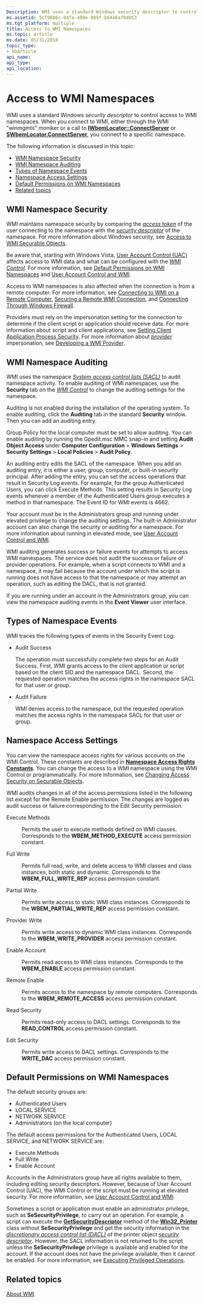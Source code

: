 ```yaml
---
Description: WMI uses a standard Windows security descriptor to control access to WMI namespaces.
ms.assetid: 5cf9886c-04fa-480e-889f-b64a6a70d053
ms.tgt_platform: multiple
title: Access to WMI Namespaces
ms.topic: article
ms.date: 05/31/2018
topic_type: 
- kbArticle
api_name: 
api_type: 
api_location: 
---
```


# Access to WMI Namespaces

WMI uses a standard Windows *security descriptor* to control access to WMI namespaces. When you connect to WMI, either through the WMI "winmgmts" moniker or a call to [**IWbemLocator::ConnectServer**](/windows/desktop/api/Wbemcli/nf-wbemcli-iwbemlocator-connectserver) or [**SWbemLocator.ConnectServer**](swbemlocator-connectserver.md), you connect to a specific namespace.

The following information is discussed in this topic:

-   [WMI Namespace Security](#wmi-namespace-security)
-   [WMI Namespace Auditing](#wmi-namespace-auditing)
-   [Types of Namespace Events](#types-of-namespace-events)
-   [Namespace Access Settings](#namespace-access-settings)
-   [Default Permissions on WMI Namespaces](#default-permissions-on-wmi-namespaces)
-   [Related topics](#related-topics)

## WMI Namespace Security

WMI maintains namespace security by comparing the [*access token*](/windows/desktop/SecGloss/a-gly) of the user connecting to the namespace with the [*security descriptor*](/windows/desktop/SecGloss/s-gly) of the namespace. For more information about Windows security, see [Access to WMI Securable Objects](access-to-wmi-securable-objects.md).

Be aware that, starting with Windows Vista, [User Account Control (UAC)](https://www.microsoft.com/technet/windowsvista/security/uac.mspx) affects access to WMI data and what can be configured with the [*WMI Control*](gloss-w.md). For more information, see [Default Permissions on WMI Namespaces](#default-permissions-on-wmi-namespaces) and [User Account Control and WMI](user-account-control-and-wmi.md).

Access to WMI namespaces is also affected when the connection is from a remote computer. For more information, see [Connecting to WMI on a Remote Computer](connecting-to-wmi-on-a-remote-computer.md), [Securing a Remote WMI Connection](securing-a-remote-wmi-connection.md), and [Connecting Through Windows Firewall](/windows/desktop/WmiSdk/connecting-to-wmi-remotely-starting-with-vista).

Providers must rely on the impersonation setting for the connection to determine if the client script or application should receive data. For more information about script and client applications, see [Setting Client Application Process Security](setting-client-application-process-security.md). For more information about [*provider*](gloss-p.md) impersonation, see [Developing a WMI Provider](developing-a-wmi-provider.md).

## WMI Namespace Auditing

WMI uses the namespace [*System access control lists (SACL)*](/windows/desktop/SecGloss/s-gly) to audit namespace activity. To enable auditing of WMI namespaces, use the **Security** tab on the [*WMI Control*](gloss-w.md) to change the auditing settings for the namespace.

Auditing is not enabled during the installation of the operating system. To enable auditing, click the **Auditing** tab in the standard **Security** window. Then you can add an auditing entry.

Group Policy for the local computer must be set to allow auditing. You can enable auditing by running the Gpedit.msc MMC snap-in and setting **Audit Object Access** under **Computer Configuration** > **Windows Settings** > **Security Settings** > **Local Policies** > **Audit Policy**.

An auditing entry edits the SACL of the namespace. When you add an auditing entry, it is either a user, group, computer, or built-in security principal. After adding the entry, you can set the access operations that result in Security Log events. For example, for the group Authenticated Users, you can click Execute Methods. This setting results in Security Log events whenever a member of the Authenticated Users group executes a method in that namespace. The Event ID for WMI events is 4662.

Your account must be in the Administrators group and running under elevated privilege to change the auditing settings. The built-in Administrator account can also change the security or auditing for a namespace. For more information about running in elevated mode, see [User Account Control and WMI](user-account-control-and-wmi.md).

WMI auditing generates success or failure events for attempts to access WMI namespaces. The service does not audit the success or failure of provider operations. For example, when a script connects to WMI and a namespace, it may fail because the account under which the script is running does not have access to that the namespace or may attempt an operation, such as editing the DACL, that is not granted.

If you are running under an account in the Administrators group, you can view the namespace auditing events in the **Event Viewer** user interface.

## Types of Namespace Events

WMI traces the following types of events in the Security Event Log:

-   Audit Success

    The operation must successfully complete two steps for an Audit Success. First, WMI grants access to the client application or script based on the client SID and the namespace DACL. Second, the requested operation matches the access rights in the namespace SACL for that user or group.

-   Audit Failure

    WMI denies access to the namespace, but the requested operation matches the access rights in the namespace SACL for that user or group.

## Namespace Access Settings

You can view the namespace access rights for various accounts on the WMI Control. These constants are described in [**Namespace Access Rights Constants**](namespace-access-rights-constants.md). You can change the access to a WMI namespace using the WMI Control or programmatically. For more information, see [Changing Access Security on Securable Objects](changing-access-security-on-securable-objects.md).

WMI audits changes in all of the access permissions listed in the following list except for the Remote Enable permission. The changes are logged as audit success or failure corresponding to the Edit Security permission.

<dl> <dt>

<span id="Execute_Methods"></span><span id="execute_methods"></span><span id="EXECUTE_METHODS"></span>Execute Methods
</dt> <dd>

Permits the user to execute methods defined on WMI classes. Corresponds to the **WBEM\_METHOD\_EXECUTE** access permission constant.

</dd> <dt>

<span id="Full_Write"></span><span id="full_write"></span><span id="FULL_WRITE"></span>Full Write
</dt> <dd>

Permits full read, write, and delete access to WMI classes and class instances, both static and dynamic. Corresponds to the **WBEM\_FULL\_WRITE\_REP** access permission constant.

</dd> <dt>

<span id="Partial_Write"></span><span id="partial_write"></span><span id="PARTIAL_WRITE"></span>Partial Write
</dt> <dd>

Permits write access to static WMI class instances. Corresponds to the **WBEM\_PARTIAL\_WRITE\_REP** access permission constant.

</dd> <dt>

<span id="Provider_Write"></span><span id="provider_write"></span><span id="PROVIDER_WRITE"></span>Provider Write
</dt> <dd>

Permits write access to dynamic WMI class instances. Corresponds to the **WBEM\_WRITE\_PROVIDER** access permission constant.

</dd> <dt>

<span id="Enable_Account"></span><span id="enable_account"></span><span id="ENABLE_ACCOUNT"></span>Enable Account
</dt> <dd>

Permits read access to WMI class instances. Corresponds to the **WBEM\_ENABLE** access permission constant.

</dd> <dt>

<span id="Remote_Enable"></span><span id="remote_enable"></span><span id="REMOTE_ENABLE"></span>Remote Enable
</dt> <dd>

Permits access to the namespace by remote computers. Corresponds to the **WBEM\_REMOTE\_ACCESS** access permission constant.

</dd> <dt>

<span id="Read_Security"></span><span id="read_security"></span><span id="READ_SECURITY"></span>Read Security
</dt> <dd>

Permits read-only access to DACL settings. Corresponds to the **READ\_CONTROL** access permission constant.

</dd> <dt>

<span id="Edit_Security"></span><span id="edit_security"></span><span id="EDIT_SECURITY"></span>Edit Security
</dt> <dd>

Permits write access to DACL settings. Corresponds to the **WRITE\_DAC** access permission constant.

</dd> </dl>

## Default Permissions on WMI Namespaces

The default security groups are:

-   Authenticated Users
-   LOCAL SERVICE
-   NETWORK SERVICE
-   Administrators (on the local computer)

The default access permissions for the Authenticated Users, LOCAL SERVICE, and NETWORK SERVICE are:

-   Execute Methods
-   Full Write
-   Enable Account

Accounts in the Administrators group have all rights available to them, including editing security descriptors. However, because of User Account Control (UAC), the WMI Control or the script must be running at elevated security. For more information, see [User Account Control and WMI](user-account-control-and-wmi.md).

Sometimes a script or application must enable an administrator privilege, such as **SeSecurityPrivilege**, to carry out an operation. For example, a script can execute the [**GetSecurityDescriptor**](/windows/desktop/CIMWin32Prov/getsecuritydescriptor-method-in-class-win32-printer) method of the [**Win32\_Printer**](/windows/desktop/CIMWin32Prov/win32-printer) class without **SeSecurityPrivilege** and get the security information in the [*discretionary access control list (DACL)*](/windows/desktop/SecGloss/d-gly) of the printer object [*security descriptor*](/windows/desktop/SecGloss/s-gly). However, the SACL information is not returned to the script unless the **SeSecurityPrivilege** privilege is available and enabled for the account. If the account does not have the privilege available, then it cannot be enabled. For more information, see [Executing Privileged Operations](executing-privileged-operations.md).

## Related topics

<dl> <dt>

[About WMI](about-wmi.md)
</dt> </dl>

 

 